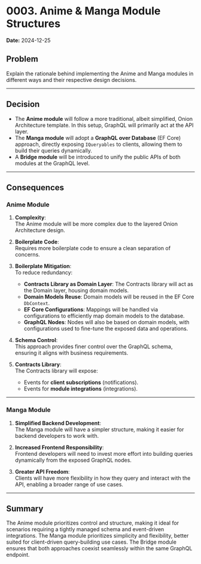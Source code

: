 # 0003. Anime & Manga Module Structures

**Date:** 2024-12-25

## Problem

Explain the rationale behind implementing the Anime and Manga modules in different ways and their respective design decisions.

---

## Decision

- The **Anime module** will follow a more traditional, albeit simplified, Onion Architecture template. In this setup, GraphQL will primarily act at the API layer.
- The **Manga module** will adopt a **GraphQL over Database** (EF Core) approach, directly exposing `IQueryables` to clients, allowing them to build their queries dynamically.
- A **Bridge module** will be introduced to unify the public APIs of both modules at the GraphQL level.

---

## Consequences

### Anime Module

1. **Complexity**:  
   The Anime module will be more complex due to the layered Onion Architecture design.

2. **Boilerplate Code**:  
   Requires more boilerplate code to ensure a clean separation of concerns.

3. **Boilerplate Mitigation**:  
   To reduce redundancy:
   - **Contracts Library as Domain Layer**: The Contracts library will act as the Domain layer, housing domain models.
   - **Domain Models Reuse**: Domain models will be reused in the EF Core `DbContext`.
   - **EF Core Configurations**: Mappings will be handled via configurations to efficiently map domain models to the database.
   - **GraphQL Nodes**: Nodes will also be based on domain models, with configurations used to fine-tune the exposed data and operations.

4. **Schema Control**:  
   This approach provides finer control over the GraphQL schema, ensuring it aligns with business requirements.

5. **Contracts Library**:  
   The Contracts library will expose:
   - Events for **client subscriptions** (notifications).
   - Events for **module integrations** (integrations).

---

### Manga Module

1. **Simplified Backend Development**:  
   The Manga module will have a simpler structure, making it easier for backend developers to work with.

2. **Increased Frontend Responsibility**:  
   Frontend developers will need to invest more effort into building queries dynamically from the exposed GraphQL nodes.

3. **Greater API Freedom**:  
   Clients will have more flexibility in how they query and interact with the API, enabling a broader range of use cases.

---

## Summary

The Anime module prioritizes control and structure, making it ideal for scenarios requiring a tightly managed schema and event-driven integrations. The Manga module prioritizes simplicity and flexibility, better suited for client-driven query-building use cases. The Bridge module ensures that both approaches coexist seamlessly within the same GraphQL endpoint.  
